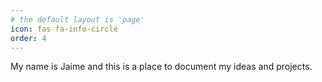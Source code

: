 ```yaml
---
# the default layout is 'page'
icon: fas fa-info-circle
order: 4
---
```


My name is Jaime and this is a place to document my ideas and projects.
